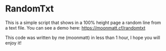 # RandomTxt

This is a simple script that shows in a 100% height page a random line from a text file.
You can see a demo here: https://moonmatt.cf/randomtxt

This code was written by me (moonmatt) in less than 1 hour, I hope you will enjoy it!
